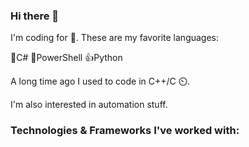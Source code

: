 ### Hi there 👋

I'm coding for 🍔. These are my favorite languages:

💪C#
💪PowerShell
👍Python

A long time ago I used to code in C++/C ⏲️.

I'm also interested in automation stuff.


### Technologies & Frameworks I've worked with:

<!--
**moerwald/moerwald** is a ✨ _special_ ✨ repository because its `README.md` (this file) appears on your GitHub profile.

Here are some ideas to get you started:

- 🔭 I’m currently working on ...
- 🌱 I’m currently learning ...
- 👯 I’m looking to collaborate on ...
- 🤔 I’m looking for help with ...
- 💬 Ask me about ...
- 📫 How to reach me: ...
- 😄 Pronouns: ...
- ⚡ Fun fact: ...
-->
